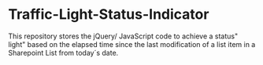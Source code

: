 Traffic-Light-Status-Indicator
==============================

This repository stores the jQuery/ JavaScript code to achieve a status" light" based on the elapsed time since the last modification of a list item in a Sharepoint List from today´s date.
